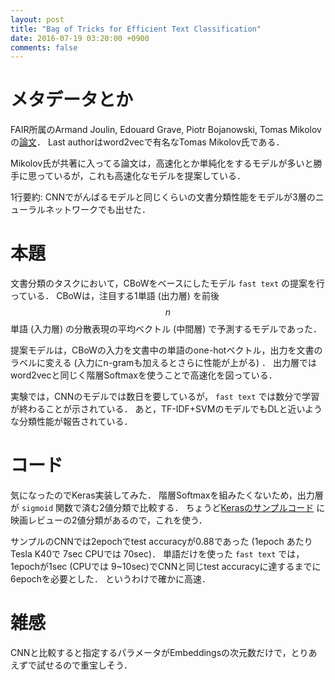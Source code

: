 ```yaml
---
layout: post
title: "Bag of Tricks for Efficient Text Classification"
date: 2016-07-19 03:20:00 +0900
comments: false
---
```



# メタデータとか

FAIR所属のArmand Joulin, Edouard Grave, Piotr Bojanowski, Tomas Mikolovの[論文](https://arxiv.org/abs/1607.01759)．
Last authorはword2vecで有名なTomas Mikolov氏である．

Mikolov氏が共著に入ってる論文は，高速化とか単純化をするモデルが多いと勝手に思っているが，これも高速化なモデルを提案している．

1行要約:
CNNでがんばるモデルと同じくらいの文書分類性能をモデルが3層のニューラルネットワークでも出せた．

# 本題

文書分類のタスクにおいて，CBoWをベースにしたモデル `fast text` の提案を行っている．
CBoWは，注目する1単語 (出力層) を前後 $$n$$ 単語 (入力層) の分散表現の平均ベクトル (中間層) で予測するモデルであった．

提案モデルは，CBoWの入力を文書中の単語のone-hotベクトル，出力を文書のラベルに変える (入力にn-gramも加えるとさらに性能が上がる) ．
出力層ではword2vecと同じく階層Softmaxを使うことで高速化を図っている． 

実験では，CNNのモデルでは数日を要しているが， `fast text` では数分で学習が終わることが示されている．
あと，TF-IDF+SVMのモデルでもDLと近いような分類性能が報告されている．

# コード

気になったのでKeras実装してみた．
階層Softmaxを組みたくないため，出力層が `sigmoid` 関数で済む2値分類で比較する．
ちょうど[Kerasのサンプルコード](https://github.com/fchollet/keras/blob/master/examples/imdb_cnn.py) に映画レビューの2値分類があるので，これを使う．

<script src="https://gist.github.com/nzw0301/227c23fa5a7dc463a6bda44eee00d720.js"></script>

サンプルのCNNでは2epochでtest accuracyが0.88であった (1epoch あたりTesla K40で 7sec CPUでは 70sec)．
単語だけを使った `fast text` では，1epochが1sec (CPUでは 9~10sec)でCNNと同じtest accuracyに達するまでに6epochを必要とした．
というわけで確かに高速．


# 雑感

CNNと比較すると指定するパラメータがEmbeddingsの次元数だけで，とりあえずで試せるので重宝しそう．
